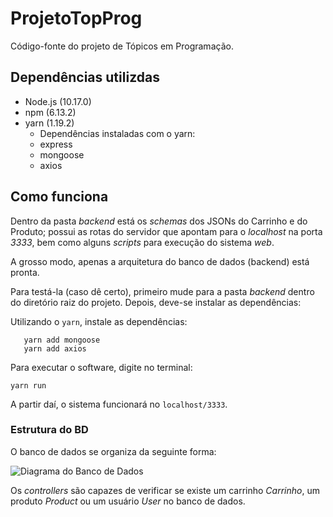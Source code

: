 # ProjetoTopProg
Código-fonte do projeto de Tópicos em Programação.

## Dependências utilizdas

* Node.js (10.17.0)
* npm (6.13.2)
* yarn (1.19.2)
    * Dependências instaladas com o yarn:
    * express
    * mongoose
    * axios

## Como funciona
Dentro da pasta *backend* está os *schemas* dos JSONs do Carrinho e do Produto; possui as rotas do servidor
que apontam para o *localhost* na porta *3333*, bem como alguns *scripts* para execução do sistema *web*.

A grosso modo, apenas a arquitetura do banco de dados (backend) está pronta.

Para testá-la (caso dê certo), primeiro mude para a pasta *backend* dentro do diretório raiz do projeto.
Depois, deve-se instalar as dependências:

Utilizando o ```yarn```, instale as dependências:

```yarn add express
   yarn add mongoose
   yarn add axios
   ```

Para executar o software, digite no terminal:

```yarn run```

A partir daí, o sistema funcionará no ```localhost/3333```.

### Estrutura do BD

O banco de dados se organiza da seguinte forma:

![Diagrama do Banco de Dados](/UntitledDiagram.png)

Os *controllers* são capazes de verificar se existe um carrinho *Carrinho*, um produto *Product* ou um usuário *User* no banco de dados.
